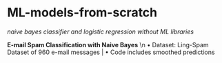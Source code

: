 # ML-models-from-scratch
_naive bayes classifier and logistic regression without ML libraries_

**E-mail Spam Classification with Naive Bayes** \n
• Dataset: Ling-Spam Dataset of 960 e-mail messages |
• Code includes smoothed predictions 
